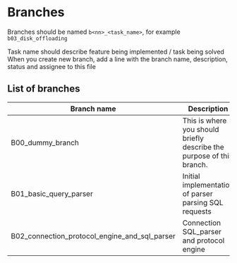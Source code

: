 # Branches 
Branches should be named `b<nn>_<task_name>`, for example `b03_disk_offloading`

Task name should describe feature being implemented / task being solved
When you create new branch, add a line with the branch name, description, status and assignee to this file 


## List of branches 

Branch name | Description | Assignee | Status
--- | --- | --- | ---
B00_dummy_branch | This is where you should briefly describe the purpose of this branch. | Joe | MERGED /  IN PROGRESS / ABANDONED ...
B01_basic_query_parser | Initial implementation of parser parsing SQL requests | Jacob | MERGED
B02_connection_protocol_engine_and_sql_parser | Connection SQL_parser and protocol engine | Daniel, Jacob | MERGED 

